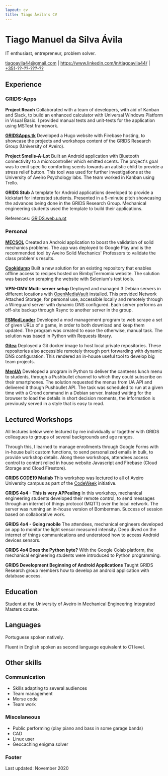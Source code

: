 ```yaml
---
layout: cv
title: Tiago Ávila's CV
---
```

# Tiago Manuel da Silva Ávila
IT enthusiast, entrepreneur, problem solver.

<div id="webaddress">
<a href="mailto:tiagoavila44@gmail.com">tiagoavila44@gmail.com</a>
| <a href="https://www.linkedin.com/in/tiagoavila44/">https://www.linkedin.com/in/tiagoavila44/</a>
| <a href="tel:+351?????????">+351-??-??-???-??</a>
</div>



## Experience

### GRIDS-Apps

**Project Reach**
Collaborated with a team of developers, with aid of Kanban and Slack,
to build an enhanced calculator with Universal Windows Platform in Visual Basic.
I provided manual tests and unit-tests for the application using MSTest framework.

**[GRIDSApps.tk](https://gridsapps.tk/)**
Developed a Hugo website with Firebase hosting, to showcase the projects and workshops content of the GRIDS Research Group (University of Aveiro).

**Project Smells-A-Lot**
Built an Android application with Bluetooth connectivity to a microcontroller which emitted scents.
The project's goal was to emit specific comforting scents towards an autistic child to provide a stress relief button.
This tool was used for further investigations at the University of Aveiro Psychology labs.
The team worked in Kanban using Trello.

**GRIDS Stub**
A template for Android applications developed to provide a kickstart for interested students.
Presented in a 5-minute pitch showcasing the advances being done in the GRIDS Research Group.
Mechanical engineering students used the template to build their applications.

References: [GRIDS.web.ua.pt](http://grids.web.ua.pt/index.php/projects/grids_apps/)

### Personal

**[MECSOL](https://play.google.com/store/apps/details?id=tk.rlta.mecsol)**
Created an Android application to boost the validation of solid mechanics problems.
The app was deployed to Google Play and is the recommended tool by Aveiro Solid Mechanics' Professors to validate the class problem's results.

**[Cookidump](https://github.com/auino/cookidump)**
Built a new solution for an existing repository that enables offline access to recipes hosted on Bimby/Termomix website.
The solution was based on scraping the website with Selenium's test tools.

**VPN-OMV Multi-server setup**
Deployed and managed 3 Debian servers in different locations with [OpenMediaVault](https://www.openmediavault.org/) installed.
This provided Network Attached Storage, for personal use, accessible locally and remotely through a Wireguard server with dynamic DNS configured.
Each server performs an off-site backup through Rsync to another server in the group.

**[FSModLoader](https://github.com/Tisila/farming-simulator-mod-loader)**
Developed a mod management program to web scrape a set of given URLs of a game,
in order to both download and keep them updated.
The program was created to ease the otherwise, manual task.
The solution was based in Python with Requests library.

**[Gitea](https://gitea.io/en-us/)**
Deployed a Git docker image to host local private repositories. These repositories also accessible remotely through port forwarding with dynamic DNS configuration.
This rendered an in-house useful tool to develop big team projects.

**[MenUA](https://github.com/Tisila/menua)**
Developed a program in Python to deliver the canteens lunch menu to students,
through a Pushbullet channel to which they could subscribe on their smartphones.
The solution requested the menus from UA API and delivered it though Pushbullet API.
The task was scheduled to run at a given time with a Crond command in a Debian server.
Instead waiting for the browser to load the details
in short decision moments, the information is previously served in a style that is easy to read.


## Lectured Workshops

All lectures below were lectured by me individually or together with GRIDS colleagues to groups of several backgrounds and age ranges.

Through this, I learned to manage enrollments through Google Forms with in-house built custom functions,
to send personalized emails in bulk, to provide workshop details.
Along these workshops, attendees access control to content relied in house website Javascript and Firebase (Cloud Storage and Cloud Firestore).


**GRIDS CODE19 Matlab**
This workshop was lectured to all of
Aveiro University campus as part of the [CodeWeek](https://codeweek.eu/) initiative.


**GRIDS 4x4 - This is very APPealing**
In this workshop, mechanical engineering students developed their remote control, to send messages through
an internet of things protocol (MQTT) over
the local network. The server was running an in-house version of Bomberman.
Success of session based on collaborative work.


**GRIDS 4x4 - Going mobile**
The attendees, mechanical engineers developed an app to monitor the light sensor measured intensity.
Deep dived on the internet of things communications and understood how to access Android devices sensors.


**GRIDS 4x4 Does the Python byte?**
With the Google Colab platform, the mechanical engineering students were introduced to Python programming.


**GRIDS Development Beginning of Android Applications**
Taught GRIDS Research group members how to develop an android application with database access.


## Education

Student at the University of Aveiro in Mechanical Engineering Integrated Masters course.



## Languages

Portuguese spoken natively.

Fluent in English spoken as second language equivalent to C1 level.



## Other skills

### Communication
- Skills adapting to several audiences
- Team management
- Morse code
- Team work

### Miscelaneous
- Public performing (play piano and bass in some garage bands)
- CAD
- Linux user
- Geocaching enigma solver



### Footer
Last updated: November 2020
